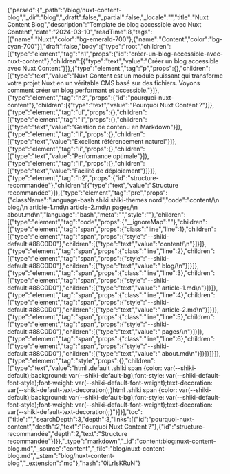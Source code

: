 {"parsed":{"_path":"/blog/nuxt-content-blog","_dir":"blog","_draft":false,"_partial":false,"_locale":"","title":"Nuxt Content Blog","description":"Template de blog accessible avec Nuxt Content","date":"2024-03-10","readTime":8,"tags":[{"name":"Nuxt","color":"bg-emerald-700"},{"name":"Content","color":"bg-cyan-700"}],"draft":false,"body":{"type":"root","children":[{"type":"element","tag":"h1","props":{"id":"créer-un-blog-accessible-avec-nuxt-content"},"children":[{"type":"text","value":"Créer un blog accessible avec Nuxt Content"}]},{"type":"element","tag":"p","props":{},"children":[{"type":"text","value":"Nuxt Content est un module puissant qui transforme votre projet Nuxt en un véritable CMS basé sur des fichiers. Voyons comment créer un blog performant et accessible."}]},{"type":"element","tag":"h2","props":{"id":"pourquoi-nuxt-content"},"children":[{"type":"text","value":"Pourquoi Nuxt Content ?"}]},{"type":"element","tag":"ul","props":{},"children":[{"type":"element","tag":"li","props":{},"children":[{"type":"text","value":"Gestion de contenu en Markdown"}]},{"type":"element","tag":"li","props":{},"children":[{"type":"text","value":"Excellent référencement naturel"}]},{"type":"element","tag":"li","props":{},"children":[{"type":"text","value":"Performance optimale"}]},{"type":"element","tag":"li","props":{},"children":[{"type":"text","value":"Facilité de déploiement"}]}]},{"type":"element","tag":"h2","props":{"id":"structure-recommandée"},"children":[{"type":"text","value":"Structure recommandée"}]},{"type":"element","tag":"pre","props":{"className":"language-bash shiki shiki-themes nord","code":"content/\n  blog/\n    article-1.md\n    article-2.md\n  pages/\n    about.md\n","language":"bash","meta":"","style":""},"children":[{"type":"element","tag":"code","props":{"__ignoreMap":""},"children":[{"type":"element","tag":"span","props":{"class":"line","line":1},"children":[{"type":"element","tag":"span","props":{"style":"--shiki-default:#88C0D0"},"children":[{"type":"text","value":"content/\n"}]}]},{"type":"element","tag":"span","props":{"class":"line","line":2},"children":[{"type":"element","tag":"span","props":{"style":"--shiki-default:#88C0D0"},"children":[{"type":"text","value":"  blog/\n"}]}]},{"type":"element","tag":"span","props":{"class":"line","line":3},"children":[{"type":"element","tag":"span","props":{"style":"--shiki-default:#88C0D0"},"children":[{"type":"text","value":"    article-1.md\n"}]}]},{"type":"element","tag":"span","props":{"class":"line","line":4},"children":[{"type":"element","tag":"span","props":{"style":"--shiki-default:#88C0D0"},"children":[{"type":"text","value":"    article-2.md\n"}]}]},{"type":"element","tag":"span","props":{"class":"line","line":5},"children":[{"type":"element","tag":"span","props":{"style":"--shiki-default:#88C0D0"},"children":[{"type":"text","value":"  pages/\n"}]}]},{"type":"element","tag":"span","props":{"class":"line","line":6},"children":[{"type":"element","tag":"span","props":{"style":"--shiki-default:#88C0D0"},"children":[{"type":"text","value":"    about.md\n"}]}]}]}]},{"type":"element","tag":"style","props":{},"children":[{"type":"text","value":"html .default .shiki span {color: var(--shiki-default);background: var(--shiki-default-bg);font-style: var(--shiki-default-font-style);font-weight: var(--shiki-default-font-weight);text-decoration: var(--shiki-default-text-decoration);}html .shiki span {color: var(--shiki-default);background: var(--shiki-default-bg);font-style: var(--shiki-default-font-style);font-weight: var(--shiki-default-font-weight);text-decoration: var(--shiki-default-text-decoration);}"}]}],"toc":{"title":"","searchDepth":3,"depth":3,"links":[{"id":"pourquoi-nuxt-content","depth":2,"text":"Pourquoi Nuxt Content ?"},{"id":"structure-recommandée","depth":2,"text":"Structure recommandée"}]}},"_type":"markdown","_id":"content:blog:nuxt-content-blog.md","_source":"content","_file":"blog/nuxt-content-blog.md","_stem":"blog/nuxt-content-blog","_extension":"md"},"hash":"0iLrIsKRuN"}